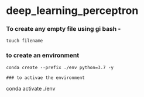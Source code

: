 # deep_learning_perceptron

### To create any empty file using gi bash -
```
touch filename

```

### to create an environment

```
conda create --prefix ./env python=3.7 -y 
    
### to activae the environment

```
conda activate ./env

```

